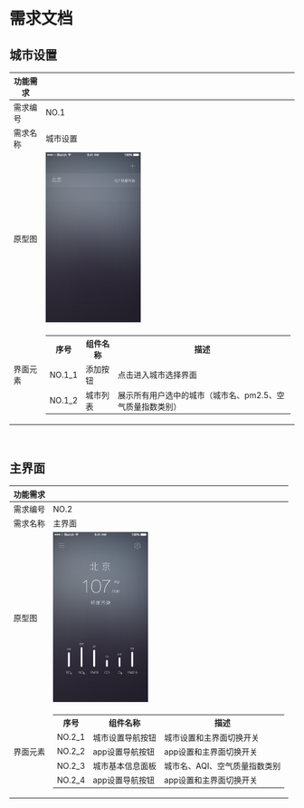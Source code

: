 # 需求文档

## 城市设置


|功能需求 | |
| - | - |
| 需求编号| NO.1|
| 需求名称| 城市设置 |
| 原型图 | <img src="Page1@2x.png" height=300 />  |
| 界面元素| <table><tr><th>序号</th><th>组件名称</th><th>描述</th></tr><tr><td>NO.1_1</td><td>添加按钮</td><td>点击进入城市选择界面 </td></tr><tr><td> NO.1_2 </td><td>城市列表</td><td>展示所有用户选中的城市（城市名、pm2.5、空气质量指数类别）</td></tr></table> |

<br />

## 主界面

|功能需求 | |
| - | - |
| 需求编号| NO.2|
| 需求名称| 主界面 |
| 原型图 | <img src="Page3@2x.png" height=300 />  |
| 界面元素| <table><tr><th>序号</th><th>组件名称</th><th>描述</th></tr><tr><td>NO.2_1</td><td>城市设置导航按钮</td><td>城市设置和主界面切换开关 </td></tr><tr><td>NO.2_2</td><td>app设置导航按钮</td><td>app设置和主界面切换开关</td></tr><tr><td>NO.2_3</td><td>城市基本信息面板</td><td>城市名、AQI、空气质量指数类别</td></tr><tr><td>NO.2_4</td><td>app设置导航按钮</td><td>app设置和主界面切换开关</td></tr></table> |

<br />